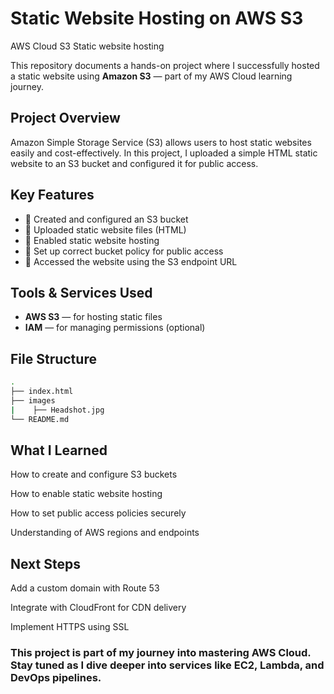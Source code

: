 # Static Website Hosting on AWS S3
AWS Cloud S3 Static website hosting

This repository documents a hands-on project where I successfully hosted a static website using **Amazon S3** — part of my AWS Cloud learning journey.

## Project Overview

Amazon Simple Storage Service (S3) allows users to host static websites easily and cost-effectively. In this project, I uploaded a simple HTML static website to an S3 bucket and configured it for public access.

## Key Features

- 🔹 Created and configured an S3 bucket
- 🔹 Uploaded static website files (HTML)
- 🔹 Enabled static website hosting
- 🔹 Set up correct bucket policy for public access
- 🔹 Accessed the website using the S3 endpoint URL

##  Tools & Services Used

- **AWS S3** — for hosting static files
- **IAM** — for managing permissions (optional)


## File Structure

```bash
.
├── index.html
├── images
|    ├── Headshot.jpg
└── README.md
```


## What I Learned

How to create and configure S3 buckets

How to enable static website hosting

How to set public access policies securely

Understanding of AWS regions and endpoints

## Next Steps

 Add a custom domain with Route 53

 Integrate with CloudFront for CDN delivery

 Implement HTTPS using SSL


### This project is part of my journey into mastering AWS Cloud. Stay tuned as I dive deeper into services like EC2, Lambda, and DevOps pipelines.